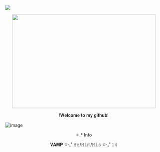 <p align="center">
  
![](https://komarev.com/ghpvc/?username=V4mpsc0ntract&color=red)

  <p align="center">
  <img width="460" height="300" src="https://media.discordapp.net/attachments/1287942798242222182/1348334650984235068/1383279.png?ex=67d6563f&is=67d504bf&hm=332456cf4fb92255053f9bbf0671f2b7df0b8c02c015983cea1a42133ac95b14&=&format=webp&quality=lossless&width=1249&height=702">
    
</p>

<p align="center">
!𝐖𝐞𝐥𝐜𝐨𝐦𝐞 𝐭𝐨 𝐦𝐲 𝐠𝐢𝐭𝐡𝐮𝐛!

  ![image](https://media.discordapp.net/attachments/1287942798242222182/1348334652070301718/maxresdefault.png?ex=67d6563f&is=67d504bf&hm=39e0009074d77062ce7e546ae91ec03ba6301df3f12257b8064673df08f1b6e3&=&format=webp&quality=lossless&width=1250&height=703)

<p align="center">
✧.* Info
<p align="center">
𝐕𝐀𝐌𝐏 ✩‧₊˚ 𝙷𝚎/𝙷𝚒𝚖/𝙷𝚒𝚜 ✩‧₊˚ 𝟷𝟺


